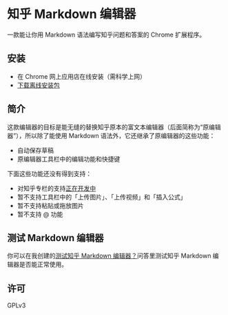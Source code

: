 # 知乎 Markdown 编辑器

一款能让你用 Markdown 语法编写知乎问题和答案的 Chrome 扩展程序。

## 安装

- 在 Chrome 网上应用店在线安装（需科学上网）
- [下载离线安装包](https://github.com/lmk123/zhihu-markdown-editor/releases/latest)

## 简介

这款编辑器的目标是能无缝的替换知乎原本的富文本编辑器（后面简称为“原编辑器”），所以除了能使用 Markdown 语法外，它还继承了原编辑器的这些功能：

- 自动保存草稿
- 原编辑器工具栏中的编辑功能和快捷键

下面这些功能还没有得到支持：

- 对知乎专栏的支持[正在开发中](https://github.com/lmk123/zhihu-markdown-editor/tree/support-article)
- 暂不支持工具栏中的「上传图片」、「上传视频」和「插入公式」
- 暂不支持粘贴或拖放图片
- 暂不支持 @ 功能

## 测试 Markdown 编辑器

你可以在我创建的[测试知乎 Markdown 编辑器？](https://www.zhihu.com/question/66599663)问答里测试知乎 Markdown 编辑器是否能正常使用。

## 许可

GPLv3
